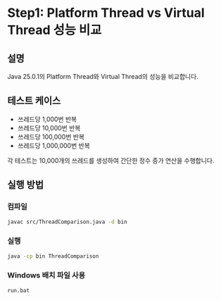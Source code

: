 # Step1: Platform Thread vs Virtual Thread 성능 비교

## 설명
Java 25.0.1의 Platform Thread와 Virtual Thread의 성능을 비교합니다.

## 테스트 케이스
- 쓰레드당 1,000번 반복
- 쓰레드당 10,000번 반복
- 쓰레드당 100,000번 반복
- 쓰레드당 1,000,000번 반복

각 테스트는 10,000개의 쓰레드를 생성하여 간단한 정수 증가 연산을 수행합니다.

## 실행 방법

### 컴파일
```bash
javac src/ThreadComparison.java -d bin
```

### 실행
```bash
java -cp bin ThreadComparison
```

### Windows 배치 파일 사용
```bash
run.bat
```
